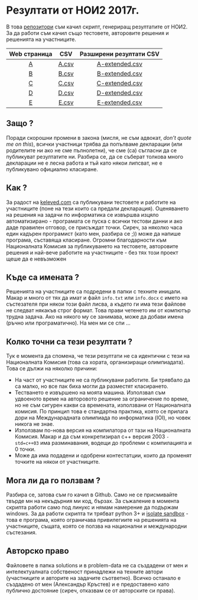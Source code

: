 # Резултати от НОИ2 2017г.
В това [репозитори][github] съм качил скрипт, генериращ резултатите от НОИ2. За да работи
съм качил също тестовете, авторовите решения и решенията на участниците.

|Web страница    |CSV                     |Разширени резултати CSV                   |
|:--------------:|:----------------------:|:----------------------------------------:|
| [A](results/A) | [A.csv](results/A.csv) | [A-extended.csv](results/A-extended.csv) |
| [B](results/B) | [B.csv](results/B.csv) | [B-extended.csv](results/B-extended.csv) |
| [C](results/C) | [C.csv](results/C.csv) | [C-extended.csv](results/C-extended.csv) |
| [D](results/D) | [D.csv](results/D.csv) | [D-extended.csv](results/D-extended.csv) |
| [E](results/E) | [E.csv](results/E.csv) | [E-extended.csv](results/E-extended.csv) |

## Защо ?
Поради скорошни промени в закона (мисля, не съм адвокат, *don't quote me on
this*), всички участници трябва да попълваме декларации (или родителите ни ако не
сме пълнолетни), че сме (са) съгласни да се публикуват резултатите ни. Разбира се, да
се съберат толкова много декларации не е лесна работа и тъй като някои липсват,
не е публикувано официално класиране. 


## Как ?
За радост на [keleved.com][keleved] са публикувани тестовете и работите на 
участниците (поне на тези които са предали декларация). Оценяването на решения на
задачи по информатика се извършва изцяло автоматизирано - програмата се пуска
с всички тестови данни и ако даде правилен отговор, се присъждат точки. Сиреч,
за няколко часа един кадърен програмист (като мен, разбира се ;)) може да напише
програма, съставяща класиране. Огромни благодарности към Националната Комисия за
публикуването на тестовете, авторовите решения и най-вече работите на участниците -
без тях този проект щеше да е невъзможен

## Къде са имената ?
Решенията на участниците са подредени в папки с техните иницали. Макар и много
от тях да имат и файл `info.txt` или `info.docx` с името на състезателя при
някои този файл лисва, а където ги има тези файлове не следват някакъв строг 
формат. Това прави четенето им от компютър трудна задача. Ако на някого му се 
занимава, може да добави имена (ръчно или програматично). На мен ми се спи ...

## Колко точни са тези резултати ?
Тук е момента да спомена, че тези резултати не са идентични с тези на
Националната Комисия (това са хората, организиращи олимпиадата). Това се дължи
на няколко причини:
 * На част от участниците не са публикувани работите. Би трявбало да са малко, но
   все пак биха могли да разместят класирането.
 * Тестването е извършено на моята машина. Използвал съм удвоеното време на 
   авторовото решение за ограничение по време, но не съм сигурен какви са
   времената, използвани от Националната комисия. По принцип това е стандартна
   практика, която се прилага дори на Междунарадната олимпиада по информатика
   (IOI), но човек никога не знае.
 * Използвам по-нова версия на компилатора от тази на Националната Комисия.
   Макар и да съм конкретизирал c++ версия 2003 `-std=c++03` има разминавания,
   водещи до проблеми с компилацията и 0 точки. 
 * Може да има подадени и одобрени контестатции, които да променят точките на
   някои от участниците.

## Мога ли да го ползвам ?
Разбира се, затова съм го качил в Github. Само не се присмивайте твърде мн на
некъдърния ми код, бързах. За съжаление в момента скрипта работи само под линукс
и нямам намерение да подържам windows. За да работи скрипта ти трябват python 3+
и [isolate sandbox][isolate] - това е програма, която ограничава привилегиите на
решенията на участниците, същата, която се ползва на национални и международни 
състезания.

## Авторско право
Файловете в папка solutions и в problem-data не са създадени от мен и
интелектуалната собственост принадлежи на техните автори (участниците и авторите
на задачите съответно). Всичко останало е създадено от мен (Александър Кръстев)
и е предоставено като публично достояние (сиреч, отказвам се от авторските си
права).

[keleved]: http://keleved.com
[isolate]: https://github.com/ioi/isolate
[email]: mailto:aleks.tcr@gmail.com
[github]: https://github.com/Alaxe/noi2-ranking
